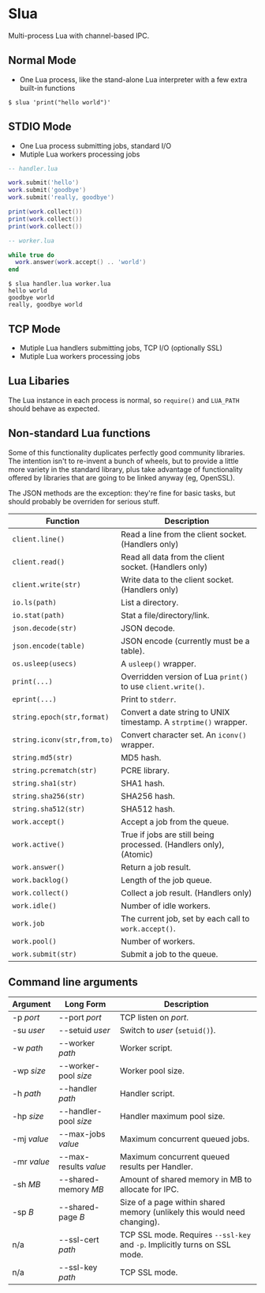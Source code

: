 # Slua

Multi-process Lua with channel-based IPC.

## Normal Mode

* One Lua process, like the stand-alone Lua interpreter with a few extra built-in functions

```
$ slua 'print("hello world")'
```

## STDIO Mode

* One Lua process submitting jobs, standard I/O
* Mutiple Lua workers processing jobs

```lua
-- handler.lua

work.submit('hello')
work.submit('goodbye')
work.submit('really, goodbye')

print(work.collect())
print(work.collect())
print(work.collect())

-- worker.lua

while true do
  work.answer(work.accept() .. 'world')
end
```

```
$ slua handler.lua worker.lua
hello world
goodbye world
really, goodbye world
```

## TCP Mode

* Mutiple Lua handlers submitting jobs, TCP I/O (optionally SSL)
* Mutiple Lua workers processing jobs

## Lua Libaries

The Lua instance in each process is normal, so `require()` and `LUA_PATH` should behave as expected.

## Non-standard Lua functions

Some of this functionality duplicates perfectly good community libraries. The intention isn't to re-invent a bunch of wheels, but to provide a little more variety in the standard library, plus take advantage of functionality offered by libraries that are going to be linked anyway (eg, OpenSSL).

The JSON methods are the exception: they're fine for basic tasks, but should probably be overriden for serious stuff.

| Function | Description |
| --- | --- |
| `client.line()` | Read a line from the client socket. (Handlers only) |
| `client.read()` | Read all data from the client socket. (Handlers only) |
| `client.write(str)` | Write data to the client socket. (Handlers only) |
| `io.ls(path)` | List a directory. |
| `io.stat(path)` | Stat a file/directory/link. |
| `json.decode(str)` | JSON decode. |
| `json.encode(table)` | JSON encode (currently must be a table). |
| `os.usleep(usecs)` | A `usleep()` wrapper. |
| `print(...)` | Overridden version of Lua `print()` to use `client.write()`. |
| `eprint(...)` | Print to `stderr`. |
| `string.epoch(str,format)` | Convert a date string to UNIX timestamp. A `strptime()` wrapper. |
| `string.iconv(str,from,to)` | Convert character set. An `iconv()` wrapper. |
| `string.md5(str)` | MD5 hash. |
| `string.pcrematch(str)` | PCRE library. |
| `string.sha1(str)` | SHA1 hash. |
| `string.sha256(str)` | SHA256 hash. |
| `string.sha512(str)` | SHA512 hash. |
| `work.accept()` | Accept a job from the queue. |
| `work.active()` | True if jobs are still being processed. (Handlers only), (Atomic) |
| `work.answer()` | Return a job result. |
| `work.backlog()` | Length of the job queue. |
| `work.collect()` | Collect a job result. (Handlers only) |
| `work.idle()` | Number of idle workers. |
| `work.job` | The current job, set by each call to `work.accept()`. |
| `work.pool()` | Number of workers. |
| `work.submit(str)` | Submit a job to the queue. |

## Command line arguments

| Argument | Long Form | Description |
| --- | --- | --- |
| -p *port* | --port *port* | TCP listen on *port*. |
| -su *user* | --setuid *user* | Switch to *user* (`setuid()`). |
| -w *path* | --worker *path* | Worker script. |
| -wp *size* | --worker-pool *size* | Worker pool size. |
| -h *path* | --handler *path* | Handler script. |
| -hp *size* | --handler-pool *size* | Handler maximum pool size. |
| -mj *value* | --max-jobs *value* | Maximum concurrent queued jobs. |
| -mr *value* | --max-results *value* | Maximum concurrent queued results per Handler. |
| -sh *MB* | --shared-memory *MB* | Amount of shared memory in MB to allocate for IPC. |
| -sp *B* | --shared-page *B* | Size of a page within shared memory (unlikely this would need changing). |
| n/a | --ssl-cert *path* | TCP SSL mode. Requires `--ssl-key` and `-p`. Implicitly turns on SSL mode. |
| n/a | --ssl-key *path* | TCP SSL mode. |
